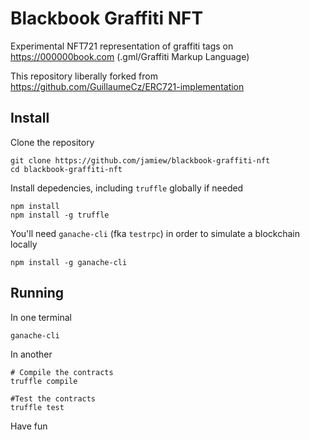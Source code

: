 # Blackbook Graffiti NFT

Experimental NFT721 representation of graffiti tags on https://000000book.com
(.gml/Graffiti Markup Language)

This repository liberally forked from https://github.com/GuillaumeCz/ERC721-implementation


## Install

Clone the repository

```
git clone https://github.com/jamiew/blackbook-graffiti-nft
cd blackbook-graffiti-nft
```

Install depedencies, including `truffle` globally if needed

```
npm install
npm install -g truffle
```

You'll need `ganache-cli` (fka `testrpc`) in order to simulate a blockchain locally

```
npm install -g ganache-cli
```

## Running

In one terminal

```
ganache-cli
```

In another

```
# Compile the contracts
truffle compile

#Test the contracts
truffle test
```

Have fun



